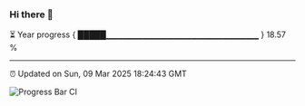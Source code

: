 ### Hi there 👋

⏳ Year progress { █████▁▁▁▁▁▁▁▁▁▁▁▁▁▁▁▁▁▁▁▁▁▁▁▁▁ } 18.57 %

---

⏰ Updated on Sun, 09 Mar 2025 18:24:43 GMT

![Progress Bar CI](https://github.com/DhruviPatel157/GitHub-Actions-Demo/workflows/Progress%20Bar%20CI/badge.svg)
